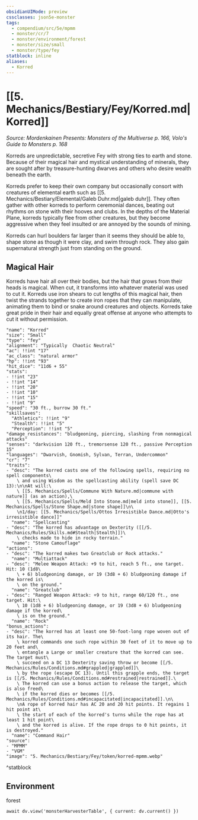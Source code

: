 ```yaml
---
obsidianUIMode: preview
cssclasses: json5e-monster
tags:
  - compendium/src/5e/mpmm
  - monster/cr/7
  - monster/environment/forest
  - monster/size/small
  - monster/type/fey
statblock: inline
aliases:
  - Korred
---
```

# [[5. Mechanics/Bestiary/Fey/Korred.md|Korred]]
*Source: Mordenkainen Presents: Monsters of the Multiverse p. 166, Volo's Guide to Monsters p. 168*

Korreds are unpredictable, secretive Fey with strong ties to earth and stone. Because of their magical hair and mystical understanding of minerals, they are sought after by treasure-hunting dwarves and others who desire wealth beneath the earth.

Korreds prefer to keep their own company but occasionally consort with creatures of elemental earth such as [[5. Mechanics/Bestiary/Elemental/Galeb Duhr.md|galeb duhr]]. They often gather with other korreds to perform ceremonial dances, beating out rhythms on stone with their hooves and clubs. In the depths of the Material Plane, korreds typically flee from other creatures, but they become aggressive when they feel insulted or are annoyed by the sounds of mining.

Korreds can hurl boulders far larger than it seems they should be able to, shape stone as though it were clay, and swim through rock. They also gain supernatural strength just from standing on the ground.

## Magical Hair

Korreds have hair all over their bodies, but the hair that grows from their heads is magical. When cut, it transforms into whatever material was used to cut it. Korreds use iron shears to cut lengths of this magical hair, then twist the strands together to create iron ropes that they can manipulate, animating them to bind or snake around creatures and objects. Korreds take great pride in their hair and equally great offense at anyone who attempts to cut it without permission.

```statblock
"name": "Korred"
"size": "Small"
"type": "fey"
"alignment": "Typically  Chaotic Neutral"
"ac": !!int "17"
"ac_class": "natural armor"
"hp": !!int "93"
"hit_dice": "11d6 + 55"
"stats":
- !!int "23"
- !!int "14"
- !!int "20"
- !!int "10"
- !!int "15"
- !!int "9"
"speed": "30 ft., burrow 30 ft."
"skillsaves":
  "Athletics": !!int "9"
  "Stealth": !!int "5"
  "Perception": !!int "5"
"damage_resistances": "bludgeoning, piercing, slashing from nonmagical attacks"
"senses": "darkvision 120 ft., tremorsense 120 ft., passive Perception 15"
"languages": "Dwarvish, Gnomish, Sylvan, Terran, Undercommon"
"cr": "7"
"traits":
- "desc": "The korred casts one of the following spells, requiring no spell components\
    \ and using Wisdom as the spellcasting ability (spell save DC 13):\n\nAt will:\
    \ [[5. Mechanics/Spells/Commune With Nature.md|commune with nature]] (as an action),\
    \ [[5. Mechanics/Spells/Meld Into Stone.md|meld into stone]], [[5. Mechanics/Spells/Stone Shape.md|stone shape]]\n\
    \n1/day: [[5. Mechanics/Spells/Ottos Irresistible Dance.md|Otto's irresistible dance]]"
  "name": "Spellcasting"
- "desc": "The korred has advantage on Dexterity ([[/5. Mechanics/Rules/Skills.md#Stealth|Stealth]])\
    \ checks made to hide in rocky terrain."
  "name": "Stone Camouflage"
"actions":
- "desc": "The korred makes two Greatclub or Rock attacks."
  "name": "Multiattack"
- "desc": "Melee Weapon Attack: +9 to hit, reach 5 ft., one target. Hit: 10 (1d8\
    \ + 6) bludgeoning damage, or 19 (3d8 + 6) bludgeoning damage if the korred is\
    \ on the ground."
  "name": "Greatclub"
- "desc": "Ranged Weapon Attack: +9 to hit, range 60/120 ft., one target. Hit:\
    \ 10 (1d8 + 6) bludgeoning damage, or 19 (3d8 + 6) bludgeoning damage if the korred\
    \ is on the ground."
  "name": "Rock"
"bonus_actions":
- "desc": "The korred has at least one 50-foot-long rope woven out of its hair. The\
    \ korred commands one such rope within 30 feet of it to move up to 20 feet and\
    \ entangle a Large or smaller creature that the korred can see. The target must\
    \ succeed on a DC 13 Dexterity saving throw or become [[/5. Mechanics/Rules/Conditions.md#grappled|grappled]]\
    \ by the rope (escape DC 13). Until this grapple ends, the target is [[/5. Mechanics/Rules/Conditions.md#restrained|restrained]].\
    \ The korred can use a bonus action to release the target, which is also freed\
    \ if the korred dies or becomes [[/5. Mechanics/Rules/Conditions.md#incapacitated|incapacitated]].\n\
    \nA rope of korred hair has AC 20 and 20 hit points. It regains 1 hit point at\
    \ the start of each of the korred's turns while the rope has at least 1 hit point\
    \ and the korred is alive. If the rope drops to 0 hit points, it is destroyed."
  "name": "Command Hair"
"source":
- "MPMM"
- "VGM"
"image": "5. Mechanics/Bestiary/Fey/token/korred-mpmm.webp"
```
^statblock

## Environment

forest

```dataviewjs
await dv.view('monsterHarvesterTable', { current: dv.current() })
```
